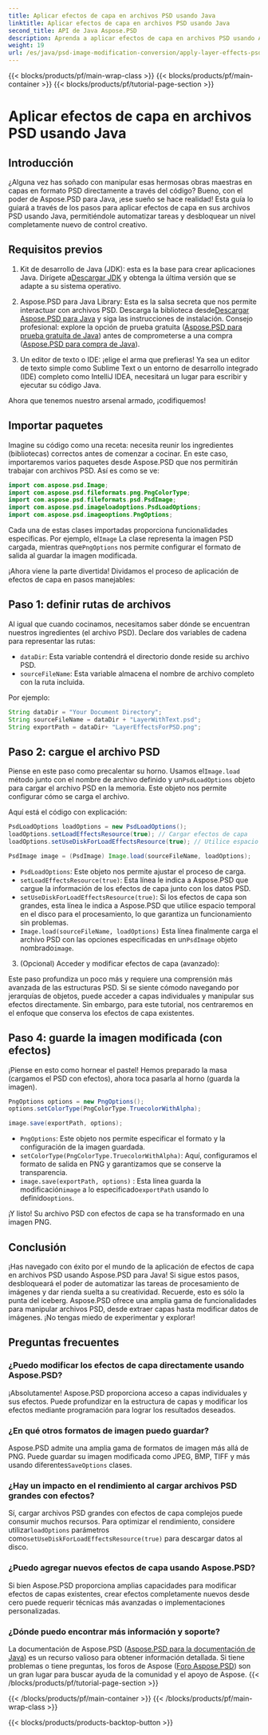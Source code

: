 ```yaml
---
title: Aplicar efectos de capa en archivos PSD usando Java
linktitle: Aplicar efectos de capa en archivos PSD usando Java
second_title: API de Java Aspose.PSD
description: Aprenda a aplicar efectos de capa en archivos PSD usando Aspose.PSD para Java. Este tutorial cubre la carga de PSD, el acceso a capas y el guardado de la imagen modificada.
weight: 19
url: /es/java/psd-image-modification-conversion/apply-layer-effects-psd-files/
---
```


{{< blocks/products/pf/main-wrap-class >}}
{{< blocks/products/pf/main-container >}}
{{< blocks/products/pf/tutorial-page-section >}}

# Aplicar efectos de capa en archivos PSD usando Java

## Introducción

¿Alguna vez has soñado con manipular esas hermosas obras maestras en capas en formato PSD directamente a través del código? Bueno, con el poder de Aspose.PSD para Java, ¡ese sueño se hace realidad! Esta guía lo guiará a través de los pasos para aplicar efectos de capa en sus archivos PSD usando Java, permitiéndole automatizar tareas y desbloquear un nivel completamente nuevo de control creativo. 

## Requisitos previos

1.  Kit de desarrollo de Java (JDK): esta es la base para crear aplicaciones Java. Dirígete a[Descargar JDK](https://www.oracle.com/java/technologies/javase/downloads/) y obtenga la última versión que se adapte a su sistema operativo.

2.  Aspose.PSD para Java Library: Esta es la salsa secreta que nos permite interactuar con archivos PSD. Descarga la biblioteca desde[Descargar Aspose.PSD para Java](https://releases.aspose.com/psd/java/) y siga las instrucciones de instalación. Consejo profesional: explore la opción de prueba gratuita ([Aspose.PSD para prueba gratuita de Java](https://releases.aspose.com/)) antes de comprometerse a una compra ([Aspose.PSD para compra de Java](https://purchase.aspose.com/buy)).

3. Un editor de texto o IDE: ¡elige el arma que prefieras! Ya sea un editor de texto simple como Sublime Text o un entorno de desarrollo integrado (IDE) completo como IntelliJ IDEA, necesitará un lugar para escribir y ejecutar su código Java.

Ahora que tenemos nuestro arsenal armado, ¡codifiquemos!

## Importar paquetes

Imagine su código como una receta: necesita reunir los ingredientes (bibliotecas) correctos antes de comenzar a cocinar. En este caso, importaremos varios paquetes desde Aspose.PSD que nos permitirán trabajar con archivos PSD. Así es como se ve:

```java
import com.aspose.psd.Image;
import com.aspose.psd.fileformats.png.PngColorType;
import com.aspose.psd.fileformats.psd.PsdImage;
import com.aspose.psd.imageloadoptions.PsdLoadOptions;
import com.aspose.psd.imageoptions.PngOptions;
```

 Cada una de estas clases importadas proporciona funcionalidades específicas. Por ejemplo, el`Image` La clase representa la imagen PSD cargada, mientras que`PngOptions` nos permite configurar el formato de salida al guardar la imagen modificada.

¡Ahora viene la parte divertida! Dividamos el proceso de aplicación de efectos de capa en pasos manejables:

## Paso 1: definir rutas de archivos

Al igual que cuando cocinamos, necesitamos saber dónde se encuentran nuestros ingredientes (el archivo PSD). Declare dos variables de cadena para representar las rutas:

- `dataDir`: Esta variable contendrá el directorio donde reside su archivo PSD. 
- `sourceFileName`: Esta variable almacena el nombre de archivo completo con la ruta incluida.

Por ejemplo:

```java
String dataDir = "Your Document Directory";
String sourceFileName = dataDir + "LayerWithText.psd";
String exportPath = dataDir+ "LayerEffectsForPSD.png";
```

## Paso 2: cargue el archivo PSD

 Piense en este paso como precalentar su horno. Usamos el`Image.load` método junto con el nombre de archivo definido y un`PsdLoadOptions` objeto para cargar el archivo PSD en la memoria. Este objeto nos permite configurar cómo se carga el archivo.

Aquí está el código con explicación:

```java
PsdLoadOptions loadOptions = new PsdLoadOptions();
loadOptions.setLoadEffectsResource(true); // Cargar efectos de capa
loadOptions.setUseDiskForLoadEffectsResource(true); // Utilice espacio en disco para efectos grandes

PsdImage image = (PsdImage) Image.load(sourceFileName, loadOptions);
```

- `PsdLoadOptions`: Este objeto nos permite ajustar el proceso de carga.
- `setLoadEffectsResource(true)`: Esta línea le indica a Aspose.PSD que cargue la información de los efectos de capa junto con los datos PSD. 
- `setUseDiskForLoadEffectsResource(true)`: Si los efectos de capa son grandes, esta línea le indica a Aspose.PSD que utilice espacio temporal en el disco para el procesamiento, lo que garantiza un funcionamiento sin problemas.
- `Image.load(sourceFileName, loadOptions)` Esta línea finalmente carga el archivo PSD con las opciones especificadas en un`PsdImage` objeto nombrado`image`.

3. (Opcional) Acceder y modificar efectos de capa (avanzado):

Este paso profundiza un poco más y requiere una comprensión más avanzada de las estructuras PSD. Si se siente cómodo navegando por jerarquías de objetos, puede acceder a capas individuales y manipular sus efectos directamente. Sin embargo, para este tutorial, nos centraremos en el enfoque que conserva los efectos de capa existentes.
## Paso 4: guarde la imagen modificada (con efectos)

¡Piense en esto como hornear el pastel! Hemos preparado la masa (cargamos el PSD con efectos), ahora toca pasarla al horno (guarda la imagen). 

```java
PngOptions options = new PngOptions();
options.setColorType(PngColorType.TruecolorWithAlpha);

image.save(exportPath, options);
```

- `PngOptions`: Este objeto nos permite especificar el formato y la configuración de la imagen guardada.
- `setColorType(PngColorType.TruecolorWithAlpha)`: Aquí, configuramos el formato de salida en PNG y garantizamos que se conserve la transparencia.
- `image.save(exportPath, options)` : Esta línea guarda la modificación`image` a lo especificado`exportPath` usando lo definido`options`.

¡Y listo! Su archivo PSD con efectos de capa se ha transformado en una imagen PNG.

## Conclusión

¡Has navegado con éxito por el mundo de la aplicación de efectos de capa en archivos PSD usando Aspose.PSD para Java! Si sigue estos pasos, desbloqueará el poder de automatizar las tareas de procesamiento de imágenes y dar rienda suelta a su creatividad. Recuerde, esto es sólo la punta del iceberg. Aspose.PSD ofrece una amplia gama de funcionalidades para manipular archivos PSD, desde extraer capas hasta modificar datos de imágenes. ¡No tengas miedo de experimentar y explorar!

## Preguntas frecuentes

### ¿Puedo modificar los efectos de capa directamente usando Aspose.PSD?
¡Absolutamente! Aspose.PSD proporciona acceso a capas individuales y sus efectos. Puede profundizar en la estructura de capas y modificar los efectos mediante programación para lograr los resultados deseados. 

### ¿En qué otros formatos de imagen puedo guardar?
 Aspose.PSD admite una amplia gama de formatos de imagen más allá de PNG. Puede guardar su imagen modificada como JPEG, BMP, TIFF y más usando diferentes`SaveOptions` clases.

### ¿Hay un impacto en el rendimiento al cargar archivos PSD grandes con efectos?
 Sí, cargar archivos PSD grandes con efectos de capa complejos puede consumir muchos recursos. Para optimizar el rendimiento, considere utilizar`loadOptions` parámetros como`setUseDiskForLoadEffectsResource(true)` para descargar datos al disco.

### ¿Puedo agregar nuevos efectos de capa usando Aspose.PSD?
Si bien Aspose.PSD proporciona amplias capacidades para modificar efectos de capas existentes, crear efectos completamente nuevos desde cero puede requerir técnicas más avanzadas o implementaciones personalizadas.

### ¿Dónde puedo encontrar más información y soporte?
La documentación de Aspose.PSD ([Aspose.PSD para la documentación de Java](https://reference.aspose.com/psd/java/)) es un recurso valioso para obtener información detallada. Si tiene problemas o tiene preguntas, los foros de Aspose ([Foro Aspose.PSD](https://forum.aspose.com/c/psd/34)) son un gran lugar para buscar ayuda de la comunidad y el apoyo de Aspose.
{{< /blocks/products/pf/tutorial-page-section >}}

{{< /blocks/products/pf/main-container >}}
{{< /blocks/products/pf/main-wrap-class >}}

{{< blocks/products/products-backtop-button >}}
